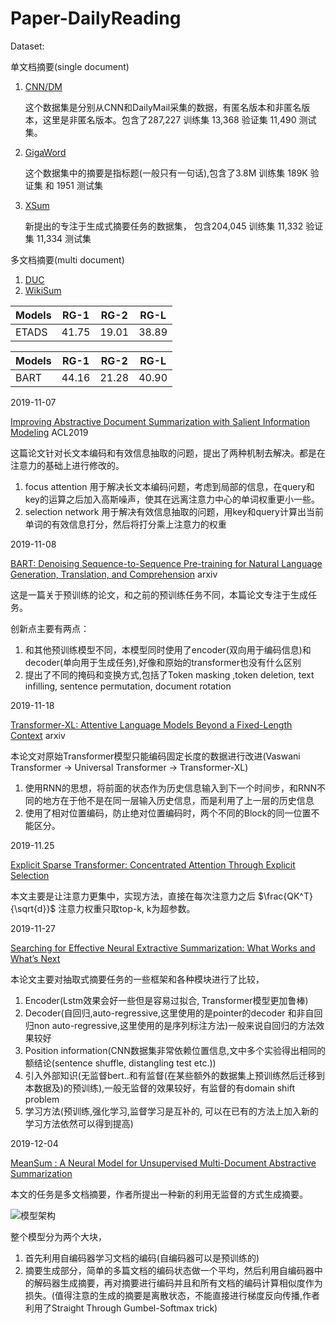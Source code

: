 # Paper-DailyReading

Dataset: 

单文档摘要(single document)
1. [CNN/DM](https://github.com/abisee/cnn-dailymail) 
    
    这个数据集是分别从CNN和DailyMail采集的数据，有匿名版本和非匿名版本，这里是非匿名版本。包含了287,227 训练集 13,368 验证集 11,490 测试集。
2. [GigaWord](https://github.com/facebookarchive/NAMAS)

    这个数据集中的摘要是指标题(一般只有一句话),包含了3.8M 训练集 189K 验证集 和 1951 测试集
3. [XSum](https://github.com/EdinburghNLP/XSum)

    新提出的专注于生成式摘要任务的数据集， 包含204,045 训练集 11,332 验证集 11,334 测试集


多文档摘要(multi document)
1. [DUC](https://duc.nist.gov/)
2. [WikiSum](https://github.com/tensorflow/tensor2tensor/tree/master/tensor2tensor/data_generators/wikisum)



|Models|RG-1|RG-2|RG-L|
|------|----|----|----|
|ETADS|41.75|19.01|38.89| 

|Models|RG-1|RG-2|RG-L|
|------|-----|----|----|
|BART|44.16|21.28|40.90|

2019-11-07

[Improving Abstractive Document Summarization with Salient Information Modeling](https://www.aclweb.org/anthology/P19-1205.pdf) ACL2019


这篇论文针对长文本编码和有效信息抽取的问题，提出了两种机制去解决。都是在注意力的基础上进行修改的。

1. focus attention 用于解决长文本编码问题，考虑到局部的信息，在query和key的运算之后加入高斯噪声，使其在远离注意力中心的单词权重更小一些。
2. selection network 用于解决有效信息抽取的问题，用key和query计算出当前单词的有效信息打分，然后将打分乘上注意力的权重

2019-11-08

[BART: Denoising Sequence-to-Sequence Pre-training for Natural Language Generation, Translation, and Comprehension](https://arxiv.org/pdf/1910.13461.pdf) arxiv

这是一篇关于预训练的论文，和之前的预训练任务不同，本篇论文专注于生成任务。

创新点主要有两点：
1. 和其他预训练模型不同，本模型同时使用了encoder(双向用于编码信息)和decoder(单向用于生成任务),好像和原始的transformer也没有什么区别
2. 提出了不同的掩码和变换方式,包括了Token masking ,token deletion, text infilling, sentence permutation, document rotation

2019-11-18

[Transformer-XL: Attentive Language Models Beyond a Fixed-Length Context](https://arxiv.org/pdf/1901.02860.pdf) arxiv

本论文对原始Transformer模型只能编码固定长度的数据进行改进(Vaswani Transformer -> Universal Transformer -> Transformer-XL)

1. 使用RNN的思想，将前面的状态作为历史信息输入到下一个时间步，和RNN不同的地方在于他不是在同一层输入历史信息，而是利用了上一层的历史信息
2. 使用了相对位置编码，防止绝对位置编码时，两个不同的Block的同一位置不能区分。

2019-11.25

[Explicit Sparse Transformer: Concentrated Attention Through Explicit Selection](https://openreview.net/forum?id=Hye87grYDH)

本文主要是让注意力更集中，实现方法，直接在每次注意力之后 $\frac{QK^T}{\sqrt{d}}$ 注意力权重只取top-k, k为超参数。

2019-11-27

[Searching for Effective Neural Extractive Summarization: What Works and What’s Next](https://arxiv.org/pdf/1907.03491.pdf)

本论文主要对抽取式摘要任务的一些框架和各种模块进行了比较，
1. Encoder(Lstm效果会好一些但是容易过拟合, Transformer模型更加鲁棒)
2. Decoder(自回归,auto-regressive,这里使用的是pointer的decoder 和非自回归non auto-regressive,这里使用的是序列标注方法)一般来说自回归的方法效果较好
3. Position information(CNN数据集非常依赖位置信息,文中多个实验得出相同的额结论(sentence shuffle, distangling test etc.))
4. 引入外部知识(无监督bert..和有监督(在某些额外的数据集上预训练然后迁移到本数据及)的预训练),一般无监督的效果较好，有监督的有domain shift problem
5. 学习方法(预训练,强化学习,监督学习是互补的, 可以在已有的方法上加入新的学习方法依然可以得到提高)

2019-12-04

[MeanSum : A Neural Model for Unsupervised Multi-Document Abstractive Summarization](http://proceedings.mlr.press/v97/chu19b/chu19b.pdf)

本文的任务是多文档摘要，作者所提出一种新的利用无监督的方式生成摘要。

![模型架构](https://github.com/zhdbwe/Paper-DailyReading/raw/master/pic/mean_sum.png)

整个模型分为两个大块，
1. 首先利用自编码器学习文档的编码(自编码器可以是预训练的)
2. 摘要生成部分，简单的多篇文档的编码状态做一个平均，然后利用自编码器中的解码器生成摘要，再对摘要进行编码并且和所有文档的编码计算相似度作为损失。(值得注意的生成的摘要是离散状态，不能直接进行梯度反向传播,作者利用了Straight Through Gumbel-Softmax trick)
